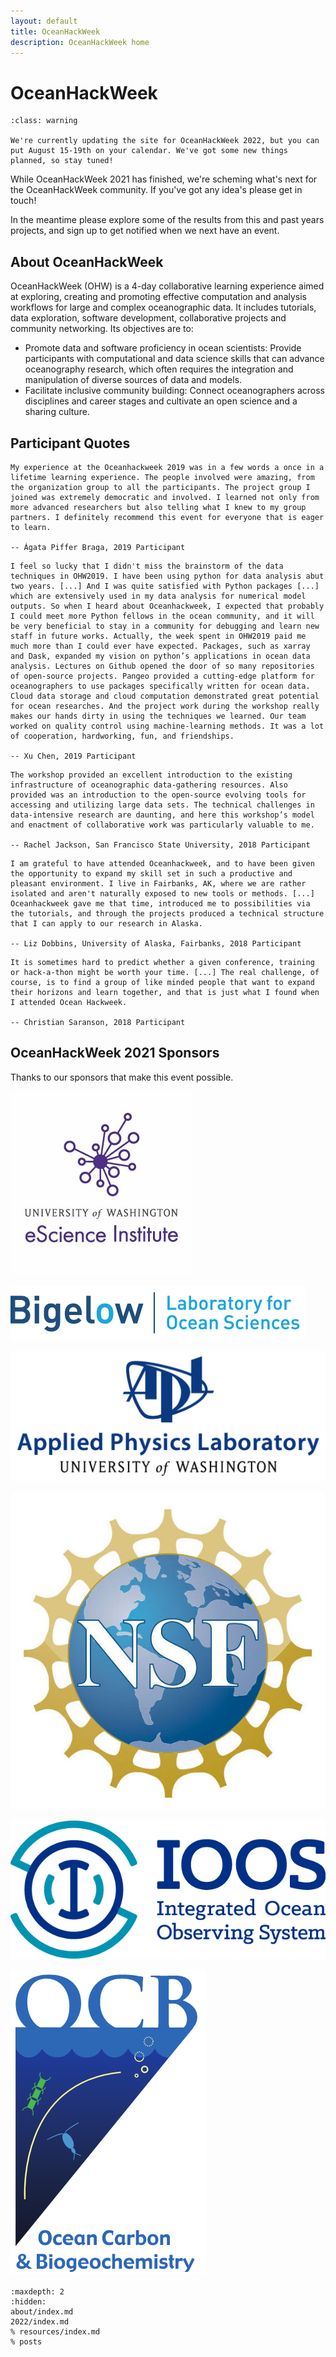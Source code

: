 ```yaml
---
layout: default
title: OceanHackWeek
description: OceanHackWeek home
---
```


# OceanHackWeek

```{admonition} Updates in progress
:class: warning

We're currently updating the site for OceanHackWeek 2022, but you can put August 15-19th on your calendar. We've got some new things planned, so stay tuned!

```

While OceanHackWeek 2021 has finished, we're scheming what's next for the OceanHackWeek community.
If you've got any idea's please get in touch!

In the meantime please explore some of the results from this and past years projects, and sign up to get notified when we next have an event.

## About OceanHackWeek</h2>

OceanHackWeek (OHW) is a 4-day collaborative learning experience aimed at exploring,
creating and promoting effective computation and analysis workflows for
large and complex oceanographic data. It includes tutorials, data exploration, software development, collaborative projects and community networking.
Its objectives are to:
				
- Promote data and software proficiency in ocean scientists: Provide participants with computational and data science skills that can advance oceanography research, which often requires the integration and manipulation of diverse sources of data and models.
- Facilitate inclusive community building: Connect oceanographers across disciplines and career stages and cultivate an open science and a sharing culture.


<!-- OceanHackWeek 2021 will take place as a hybrid in-person and virtual, online event. The in-person event will take place at the Bigelow Laboratory for Ocean Sciences, in East Boothbay, Maine (US EDT, UTC-4), as an all-day workshop (approximately 9am - 5pm). For the virtual event, formal daily activities will take place over a period of up to 3 hours per day. We expect to hold these sessions in at least two time zones, USA PDT (UTC-7) and Australian EST (UTC+10). -->

<!-- ## Information For Applicants

OceanHackWeek (OHW) 2021 will take place as a hybrid in-person and virtual, online event. Applications closed on June 28, 2021. In OceanHackWeek we will explore the intersection of data science and oceanography through tutorials and hands-on “hacking” projects. To best benefit from the program, participants are expected to have some experience with Python or R programming and data analysis. -->

## Participant Quotes

```{epigraph}
My experience at the Oceanhackweek 2019 was in a few words a once in a lifetime learning experience. The people involved were amazing, from the organization group to all the participants. The project group I joined was extremely democratic and involved. I learned not only from more advanced researchers but also telling what I knew to my group partners. I definitely recommend this event for everyone that is eager to learn.

-- Ágata Piffer Braga, 2019 Participant
```

```{epigraph}
I feel so lucky that I didn't miss the brainstorm of the data techniques in OHW2019. I have been using python for data analysis abut two years. [...] And I was quite satisfied with Python packages [...] which are extensively used in my data analysis for numerical model outputs. So when I heard about Oceanhackweek, I expected that probably I could meet more Python fellows in the ocean community, and it will be very beneficial to stay in a community for debugging and learn new staff in future works. Actually, the week spent in OHW2019 paid me much more than I could ever have expected. Packages, such as xarray and Dask, expanded my vision on python’s applications in ocean data analysis. Lectures on Github opened the door of so many repositories of open-source projects. Pangeo provided a cutting-edge platform for oceanographers to use packages specifically written for ocean data. Cloud data storage and cloud computation demonstrated great potential for ocean researches. And the project work during the workshop really makes our hands dirty in using the techniques we learned. Our team worked on quality control using machine-learning methods. It was a lot of cooperation, hardworking, fun, and friendships.

-- Xu Chen, 2019 Participant
```

```{epigraph}
The workshop provided an excellent introduction to the existing infrastructure of oceanographic data-gathering resources. Also provided was an introduction to the open-source evolving tools for accessing and utilizing large data sets. The technical challenges in data-intensive research are daunting, and here this workshop’s model and enactment of collaborative work was particularly valuable to me.

-- Rachel Jackson, San Francisco State University, 2018 Participant
```

```{epigraph}
I am grateful to have attended Oceanhackweek, and to have been given the opportunity to expand my skill set in such a productive and pleasant environment. I live in Fairbanks, AK, where we are rather isolated and aren't naturally exposed to new tools or methods. [...] Oceanhackweek gave me that time, introduced me to possibilities via the tutorials, and through the projects produced a technical structure that I can apply to our research in Alaska.

-- Liz Dobbins, University of Alaska, Fairbanks, 2018 Participant
```

```{epigraph}
It is sometimes hard to predict whether a given conference, training or hack-a-thon might be worth your time. [...] The real challenge, of course, is to find a group of like minded people that want to expand their horizons and learn together, and that is just what I found when I attended Ocean Hackweek.

-- Christian Saranson, 2018 Participant
```

## OceanHackWeek 2021 Sponsors

Thanks to our sponsors that make this event possible.

<div class="row">
<div class="col-4" style="margin-bottom: 1rem">

![UW eScience](assets/images/eScience_square_logo.jpg)

</div>
<div class="col-4" style="margin-bottom: 1rem">

![Bigelow Lab](assets/images/BigelowLabs.png)

</div>
<div class="col-4" style="margin-bottom: 1rem">

![UW APL](assets/images/apl_logo_blue.jpg)

</div>
<div class="col-4" style="margin-bottom: 1rem">

![NSF](assets/images/nsf.jpeg)

</div>
<div class="col-4" style="margin-bottom: 1rem">

![IOOS](assets/images/ioos_logo.jpg)

</div>
<div class="col-4" style="margin-bottom: 1rem">

![OCB](assets/images/OCB_logo.png)

</div>
</div>

<!-- ## Location and Time Zones

In-person workshop: Bigelow Laboratory for Ocean Sciences, East Boothbay, Maine (US EDT, UTC-4).

Virtual event: We expect to hold formal sessions in at least two time zones, USA PDT (UTC-7) and Australian EST (UTC+10). -->

```{toctree}
:maxdepth: 2
:hidden:
about/index.md
2022/index.md
% resources/index.md
% posts
```
